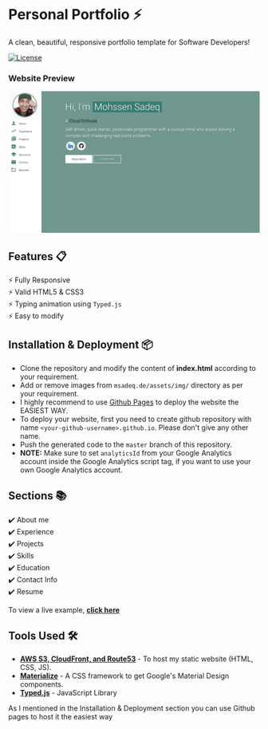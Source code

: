 # Personal Portfolio ⚡️ 
A clean, beautiful, responsive portfolio template for Software Developers!

[![License](http://img.shields.io/:license-mit-blue.svg?style=flat-square)](http://badges.mit-license.org)

### Website Preview
<p align="center"> 
  <kbd>
    <a href="https://msadeq.de" target="_blank"><img src="examples/preview.png">
  </a>
  </kbd>
</p>


## Features 📋
⚡️ Fully Responsive\
⚡️ Valid HTML5 & CSS3\
⚡️ Typing animation using `Typed.js`\
⚡️ Easy to modify

## Installation & Deployment 📦
- Clone the repository and modify the content of <b>index.html</b> according to your requirement.
- Add or remove images from `msadeq.de/assets/img/` directory as per your requirement.
- I highly recommend to use [Github Pages](https://create-react-app.dev/docs/deployment/#github-pages) to deploy the website the EASIEST WAY.
- To deploy your website, first you need to create github repository with name `<your-github-username>.github.io`. Please don't give any other name.
- Push the generated code to the `master` branch of this repository.
- <b>NOTE:</b> Make sure to set `analyticsId` from your Google Analytics account inside the Google Analytics script tag, if you want to use your own Google Analytics account.

## Sections 📚
✔️ About me\
✔️ Experience\
✔️ Projects \
✔️ Skills \
✔️ Education\
✔️ Contact Info\
✔️ Resume

To view a live example, **[click here](https://msadeq.de/)**

## Tools Used 🛠️
* [<b>AWS S3, CloudFront, and Route53</b>](https://aws.amazon.com/pm/serv-s3/?gclid=Cj0KCQjwhtWvBhD9ARIsAOP0GojE1XlVqxjHDy4KsuySbCwoUVS4PX3tEmoPYqVPZKyuR9jeFEQ9PuoaAvXXEALw_wcB&trk=518a7bef-5b4f-4462-ad55-80e5c177f12b&sc_channel=ps&ef_id=Cj0KCQjwhtWvBhD9ARIsAOP0GojE1XlVqxjHDy4KsuySbCwoUVS4PX3tEmoPYqVPZKyuR9jeFEQ9PuoaAvXXEALw_wcB:G:s&s_kwcid=AL!4422!3!645186213484!e!!g!!aws%20s3!19579892800!143689755565) - To host my static website (HTML, CSS, JS).
* [<b>Materialize</b>](https://materializecss.com/) - A CSS framework to get Google's Material Design components.
* [<b>Typed.js</b>](https://mattboldt.com/demos/typed-js/) - JavaScript Library

<p> As I mentioned in the Installation & Deployment section you can use Github pages to host it the easiest way</p>
